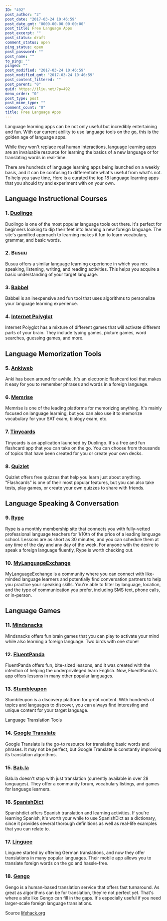```yaml
---
ID: "492"
post_author: "2"
post_date: "2017-03-24 10:46:59"
post_date_gmt: "0000-00-00 00:00:00"
post_title: Free Language Apps
post_excerpt: ""
post_status: draft
comment_status: open
ping_status: open
post_password: ""
post_name: ""
to_ping: ""
pinged: ""
post_modified: "2017-03-24 10:46:59"
post_modified_gmt: "2017-03-24 10:46:59"
post_content_filtered: ""
post_parent: "0"
guid: https://iliu.net/?p=492
menu_order: "0"
post_type: post
post_mime_type: ""
comment_count: "0"
title: Free Language Apps
---
```


Language learning apps can be not only useful but incredibly
entertaining and fun. With our current ability to use language tools
on the go, this is the golden age of language apps.

While they won't replace real human interactions, language learning
apps are an invaluable resource for learning the basics of a new
language or for translating words in real-time.

There are hundreds of language learning apps being launched on a
weekly basis, and it can be confusing to differentiate what's useful
from what's not. To help you save time, Here is a curated the top 18
language learning apps that you should try and experiment with on your
own.

## Language Instructional Courses

### 1. [Duolingo](http://duolingo.com/)

Duolingo is one of the most popular language tools out there. It's
perfect for beginners looking to dip their feet into learning a new
foreign language. The site's gamified approach to learning makes it
fun to learn vocabulary, grammar, and basic words.

### 2. [Busuu](http://busuu.com/)

Busuu offers a similar language learning experience in which you mix
speaking, listening, writing, and reading activities. This helps you
acquire a basic understanding of your target language.

### 3. [Babbel](https://www.babbel.com/)

Babbel is an inexpensive and fun tool that uses algorithms to
personalize your language learning experience.

### 4. [Internet Polyglot](http://www.internetpolyglot.com/ipolyglot2/)

Internet Polyglot has a mixture of different games that will
activate different parts of your brain. They include typing games,
picture games, word searches, guessing games, and more.

## Language Memorization Tools

### 5. [Ankiweb](http://ankiweb.net/)

Anki has been around for awhile. It's an electronic flashcard tool
that makes it easy for you to remember phrases and words in a foreign
language.

### 6. [Memrise](http://memrise.com/)

Memrise is one of the leading platforms for memorizing anything. It's
mainly focused on language learning, but you can also use it to
memorize vocabulary for your SAT exam, biology exam, etc.

### 7. [Tinycards](http://tinycards.duolingo.com/)

Tinycards is an application launched by Duolingo. It's a free and fun
flashcard app that you can take on the go. You can choose from
thousands of topics that have been created for you or create your
own decks.

### 8. [Quizlet](https://quizlet.com/)

Quizlet offers free quizzes that help you learn just about anything.
"Flashcards" is one of their most popular features, but you can also
take tests, play games, or create your own quizzes to share with friends.

## Language Speaking & Conversation

### 9. [Rype](https://www.rypeapp.com/)

Rype is a monthly membership site that connects you with fully-vetted
professional language teachers for 1/10th of the price of a leading
language school. Lessons are as short as 30 minutes, and you can
schedule them at any time of the day and any day of the week. For
anyone with the desire to speak a foreign language fluently, Rype
is worth checking out.

### 10. [MyLanguageExchange](http://mylanguageexchange.com/)

MyLanguageExchange is a community where you can connect with
like-minded language learners and potentially find conversation
partners to help you practice your speaking skills. You're able to
filter by language, location, and the type of communication you prefer,
including SMS text, phone calls, or in-person.

## Language Games

### 11. [Mindsnacks](http://mindsnacks.com/)

Mindsnacks offers fun brain games that you can play to activate
your mind while also learning a foreign language. Two birds with
one stone!

### 12. [FluentPanda](https://www.kickstarter.com/projects/54908586/fluent-panda-forget-about-forgetting-languages)

FluentPanda offers fun, bite-sized lessons, and it was created with
the intention of helping the underprivileged learn English. Now,
FluentPanda's app offers lessons in many other popular languages.

### 13. [Stumbleupon](http://stumbleupon.com/)

Stumbleupon is a discovery platform for great content. With hundreds
of topics and languages to discover, you can always find interesting
and unique content for your target language.

Language Translation Tools

### 14. [Google Translate](http://translate.google.com/)

Google Translate is the go-to resource for translating basic words and
phrases. It may not be perfect, but Google Translate is constantly
improving its translation algorithms.

### 15. [Bab.la](http://bab.la/)

Bab.la doesn't stop with just translation (currently available in over
28 languages). They offer a community forum, vocabulary listings, and
games for language learners.

### 16. [SpanishDict](http://spanishdict.com/)

Spanishdict offers Spanish translation and learning activities. If
you're learning Spanish, it's worth your while to use SpanishDict as
a dictionary, since it provides several thorough definitions as well
as real-life examples that you can relate to.

### 17. [Linguee](http://www.linguee.com/)

Linguee started by offering German translations, and now they offer
translations in many popular languages. Their mobile app allows you
to translate foreign words on the go and hassle-free.

### 18. [Gengo](http://gengo.com/)

Gengo is a human-based translation service that offers fast
turnaround. As great as algorithms can be for translation, they're
not perfect yet. That's where a site like Gengo can fill in the gaps.
It's especially useful if you need larger-scale foreign language
translations.

Source [lifehack.org](http://www.lifehack.org/528813/18-free-language-apps-that-are-actually-fun-use)

